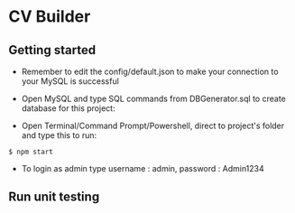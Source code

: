 # CV Builder

## Getting started
-   Remember to edit the config/default.json to make your connection to your MySQL is successful

-   Open MySQL and type SQL commands from DBGenerator.sql to create database for this project:

-   Open Terminal/Command Prompt/Powershell, direct to project's folder and type this to run:
```
$ npm start
```

- To login as admin type username : admin, password : Admin1234
 
## Run unit testing
